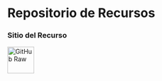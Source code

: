 # Repositorio de Recursos

<h3 align="left">Sitio del Recurso</h3>
<p><a href="https://githubraw.com/" target="_blank" rel="noreferrer"><img src="https://githubraw.com/img/icon.png" alt="GitHub Raw" width="60" height="60"/></a></p>

